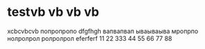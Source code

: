 # testvb vb vb vb 
xcbcvbcvb
попропропо
dfgfhgh
вапвапвап
ываываыва
мропрпо
нолролрол
ролролрол
eferferf
11
22
333
44
55
66
77
88
